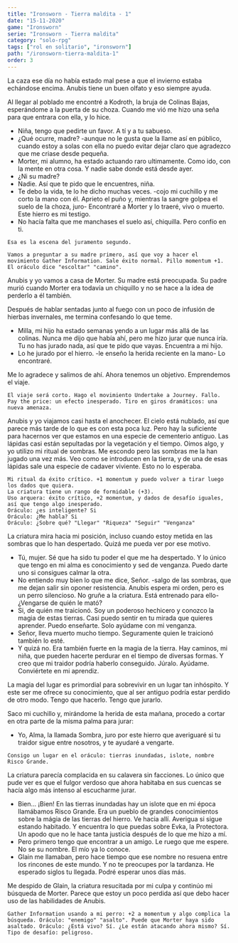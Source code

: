 ```yaml
---
title: "Ironsworn - Tierra maldita - 1"
date: "15-11-2020"
game: "Ironsworn"
serie: "Ironsworn - Tierra maldita"
category: "solo-rpg"
tags: ["rol en solitario", "ironsworn"]
path: "/ironsworn-tierra-maldita-1"
order: 3
---
```


La caza ese día no había estado mal pese a que el invierno estaba echándose encima. Anubis tiene un buen olfato y eso siempre ayuda.

Al llegar al poblado me encontré a Kodroth, la bruja de Colinas Bajas, esperándome a la puerta de su choza. Cuando me vió me hizo una seña para que entrara con ella, y lo hice.

- Niña, tengo que pedirte un favor. A tí y a tu sabueso.
- ¿Qué ocurre, madre? -aunque no le gusta que la llame así en público, cuando estoy a solas con ella no puedo evitar dejar claro que agradezco que me criase desde pequeña.
- Morter, mi alumno, ha estado actuando raro ultimamente. Como ido, con la mente en otra cosa. Y nadie sabe donde está desde ayer.
- ¿Ni su madre?
- Nadie. Así que te pido que le encuentres, niña.
- Te debo la vida, te lo he dicho muchas veces. -cojo mi cuchillo y me corto la mano con él. Aprieto el puño y, mientras la sangre golpea el suelo de la choza, juro- Encontraré a Morter y lo traeré, vivo o muerto. Este hierro es mi testigo.
- No hacía falta que me manchases el suelo así, chiquilla. Pero confío en ti.

```
Esa es la escena del juramento segundo.

Vamos a preguntar a su madre primero, así que voy a hacer el movimiento Gather Information. Sale éxito normal. Pillo momentum +1. El oráculo dice "escoltar" "camino".
```

Anubis y yo vamos a casa de Morter. Su madre está preocupada. Su padre murió cuando Morter era todavía un chiquillo y no se hace a la idea de perderlo a él también.

Después de hablar sentadas junto al fuego con un poco de infusión de hierbas invernales, me termina confesando lo que teme.

- Milla, mi hijo ha estado semanas yendo a un lugar más allá de las colinas. Nunca me dijo que había ahí, pero me hizo jurar que nunca iría. Tu no has jurado nada, así que te pido que vayas. Encuentra a mi hijo.
- Lo he jurado por el hierro. -le enseño la herida reciente en la mano- Lo encontraré.

Me lo agradece y salimos de ahí. Ahora tenemos un objetivo. Emprendemos el viaje.

```
El viaje será corto. Hago el movimiento Undertake a Journey. Fallo. Pay the price: un efecto inesperado. Tiro en giros dramáticos: una nueva amenaza.
```

Anubis y yo viajamos casi hasta el anochecer. El cielo está nublado, así que parece más tarde de lo que es con esta poca luz. Pero hay la suficiente para hacernos ver que estamos en una especie de cementerio antiguo. Las lápidas casi están sepultadas por la vegetación y el tiempo. Oimos algo, y yo utilizo mi ritual de sombras. Me escondo pero las sombras me la han jugado una vez más. Veo como se introducen en la tierra, y de una de esas lápidas sale una especie de cadaver viviente. Esto no lo esperaba.

```
Mi ritual da éxito crítico. +1 momentum y puedo volver a tirar luego los dados que quiera.
La criatura tiene un rango de formidable (+3).
Uso arquera: éxito crítico, +2 momentum, y dados de desafío iguales, así que tengo algo inesperado.
Oráculo: ¿es inteligente? Si
Oráculo: ¿Me habla? Si
Oráculo: ¿Sobre qué? "Llegar" "Riqueza" "Seguir" "Venganza"
```

La criatura mira hacia mi posición, incluso cuando estoy metida en las sombras que lo han despertado. Quizá me pueda ver por ese motivo.

- Tú, mujer. Sé que ha sido tu poder el que me ha despertado. Y lo único que tengo en mi alma es conocimiento y sed de venganza. Puedo darte uno si consigues calmar la otra.
- No entiendo muy bien lo que me dice, Señor. -salgo de las sombras, que me dejan salir sin oponer resistencia. Anubis espera mi orden, pero es un perro silencioso. No gruñe a la criatura. Está entrenado para ello- ¿Vengarse de quién le mató?
- Si, de quién me traicionó. Soy un poderoso hechicero y conozco la magia de estas tierras. Casi puedo sentir en tu mirada que quieres aprender. Puedo enseñarte. Solo ayúdame con mi venganza.
- Señor, lleva muerto mucho tiempo. Seguramente quien le traicionó también lo esté.
- Y quizá no. Era también fuerte en la magia de la tierra. Hay caminos, mi niña, que pueden hacerte perdurar en el tiempo de diversas formas. Y creo que mi traidor podría haberlo conseguido. Júralo. Ayúdame. Conviértete en mi aprendiz.

La magia del lugar es primordial para sobrevivir en un lugar tan inhóspito. Y este ser me ofrece su conocimiento, que al ser antiguo podría estar perdido de otro modo. Tengo que hacerlo. Tengo que jurarlo.

Saco mi cuchillo y, mirándome la herida de esta mañana, procedo a cortar en otra parte de la misma palma para jurar:

- Yo, Alma, la llamada Sombra, juro por este hierro que averiguaré si tu traidor sigue entre nosotros, y te ayudaré a vengarte.

```
Consigo un lugar en el oráculo: tierras inundadas, islote, nombre Risco Grande.
```

La criatura parecía complacida en su calavera sin facciones. Lo único que pude ver es que el fulgor verdoso que ahora habitaba en sus cuencas se hacía algo más intenso al escucharme jurar.

- Bien... ¡Bien! En las tierras inundadas hay un islote que en mi época llamábamos Risco Grande. Era un pueblo de grandes conocimientos sobre la mágia de las tierras del hierro. Ve hacia allí. Averigua si sigue estando habitado. Y encuentra lo que puedas sobre Evka, la Protectora. Un apodo que no le hace tanta justicia después de lo que me hizo a mí.
- Pero primero tengo que encontrar a un amigo. Le ruego que me espere. No se su nombre. El mío ya lo conoce.
- Glain me llamaban, pero hace tiempo que ese nombre no resuena entre los rincones de este mundo. Y no te preocupes por la tardanza. He esperado siglos tu llegada. Podré esperar unos días más.

Me despido de Glain, la criatura resucitada por mi culpa y continúo mi búsqueda de Morter. Parece que estoy un poco perdida así que debo hacer uso de las habilidades de Anubis.

```
Gather Information usando a mi perro: +2 a momentum y algo complica la búsqueda. Oráculo: "enemigo" "asalto". Puede que Morter haya sido asaltado. Oráculo: ¿Está vivo? Sí. ¿Le están atacando ahora mismo? Sí. Tipo de desafío: peligroso.
```
